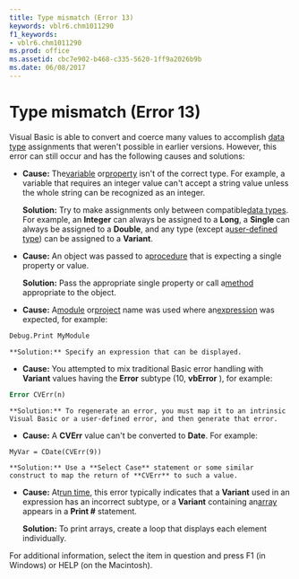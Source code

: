 ```yaml
---
title: Type mismatch (Error 13)
keywords: vblr6.chm1011290
f1_keywords:
- vblr6.chm1011290
ms.prod: office
ms.assetid: cbc7e902-b468-c335-5620-1ff9a2026b9b
ms.date: 06/08/2017
---
```



# Type mismatch (Error 13)

Visual Basic is able to convert and coerce many values to accomplish [data type](vbe-glossary.md) assignments that weren't possible in earlier versions. However, this error can still occur and has the following causes and solutions:


- **Cause:** The[variable](vbe-glossary.md) or[property](vbe-glossary.md) isn't of the correct type. For example, a variable that requires an integer value can't accept a string value unless the whole string can be recognized as an integer.
    
    **Solution:** Try to make assignments only between compatible[data types](vbe-glossary.md). For example, an **Integer** can always be assigned to a **Long**, a **Single** can always be assigned to a **Double**, and any type (except a[user-defined type](vbe-glossary.md)) can be assigned to a **Variant**.
    
- **Cause:** An object was passed to a[procedure](vbe-glossary.md) that is expecting a single property or value.
    
    **Solution:** Pass the appropriate single property or call a[method](vbe-glossary.md) appropriate to the object.
    
- **Cause:** A[module](vbe-glossary.md) or[project](vbe-glossary.md) name was used where an[expression](vbe-glossary.md) was expected, for example:
    
```vb
Debug.Print MyModule 
```


    **Solution:** Specify an expression that can be displayed.
    
- **Cause:** You attempted to mix traditional Basic error handling with **Variant** values having the **Error** subtype (10, **vbError** ), for example:
    
```vb
Error CVErr(n) 
```


    **Solution:** To regenerate an error, you must map it to an intrinsic Visual Basic or a user-defined error, and then generate that error.
    
- **Cause:** A **CVErr** value can't be converted to **Date**. For example:
    
```vb
MyVar = CDate(CVErr(9)) 
```


    **Solution:** Use a **Select Case** statement or some similar construct to map the return of **CVErr** to such a value.
    
- **Cause:** At[run time](vbe-glossary.md), this error typically indicates that a **Variant** used in an expression has an incorrect subtype, or a **Variant** containing an[array](vbe-glossary.md) appears in a **Print #** statement.
    
    **Solution:** To print arrays, create a loop that displays each element individually.
    



For additional information, select the item in question and press F1 (in Windows) or HELP (on the Macintosh).

